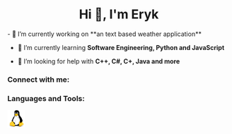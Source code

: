 <h1 align="center">Hi 👋, I'm Eryk</h1>
- 🔭 I’m currently working on **an text based weather application**

- 🌱 I’m currently learning **Software Engineering, Python and JavaScript**

- 🤝 I’m looking for help with **C++, C#, C+, Java and more**

<h3 align="left">Connect with me:</h3>
<p align="left">
</p>

<h3 align="left">Languages and Tools:</h3>
<p align="left"> <a href="https://www.linux.org/" target="_blank" rel="noreferrer"> <img src="https://raw.githubusercontent.com/devicons/devicon/master/icons/linux/linux-original.svg" alt="linux" width="40" height="40"/> </a> </p>
